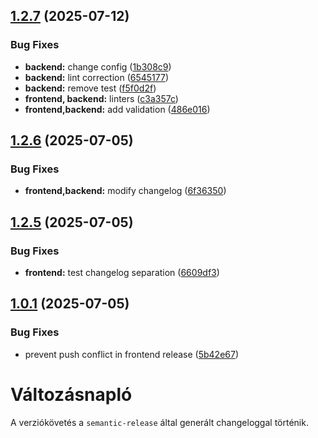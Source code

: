 ## [1.2.7](https://github.com/tamasjuhasz84/minicms/compare/v1.2.6...v1.2.7) (2025-07-12)


### Bug Fixes

* **backend:** change config ([1b308c9](https://github.com/tamasjuhasz84/minicms/commit/1b308c9bc75ad4245634f94748db0266e9d0f8c8))
* **backend:** lint correction ([6545177](https://github.com/tamasjuhasz84/minicms/commit/6545177bea168fc0cea2d1b586581e150d5e0f2d))
* **backend:** remove test ([f5f0d2f](https://github.com/tamasjuhasz84/minicms/commit/f5f0d2f9abda49a351f88e2cb04316a7c9caadbf))
* **frontend, backend:** linters ([c3a357c](https://github.com/tamasjuhasz84/minicms/commit/c3a357cb5c9df472d1323d7e2ad82ffe7341f04e))
* **frontend,backend:** add validation ([486e016](https://github.com/tamasjuhasz84/minicms/commit/486e016c751cb65dd68157e3b294fe898344d4b9))

## [1.2.6](https://github.com/tamasjuhasz84/minicms/compare/v1.2.5...v1.2.6) (2025-07-05)

### Bug Fixes

- **frontend,backend:** modify changelog ([6f36350](https://github.com/tamasjuhasz84/minicms/commit/6f36350e3af125f809adbafae6525c3b1f6fe002))

## [1.2.5](https://github.com/tamasjuhasz84/minicms/compare/v1.2.4...v1.2.5) (2025-07-05)

### Bug Fixes

- **frontend:** test changelog separation ([6609df3](https://github.com/tamasjuhasz84/minicms/commit/6609df38aeca3d01a069f08b339853fbd238eeb5))

## [1.0.1](https://github.com/tamasjuhasz84/minicms/compare/v1.0.0...v1.0.1) (2025-07-05)

### Bug Fixes

- prevent push conflict in frontend release ([5b42e67](https://github.com/tamasjuhasz84/minicms/commit/5b42e6776b8be0fc444b605ce362c3f471a719db))

# Változásnapló

A verziókövetés a `semantic-release` által generált changeloggal történik.
